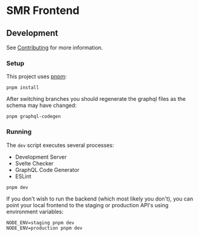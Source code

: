 # SMR Frontend

## Development

See [Contributing](CONTRIBUTING.md) for more information.

### Setup

This project uses [pnpm](https://pnpm.js.org/):

```shell
pnpm install
```

After switching branches you should regenerate the graphql files as the schema may have changed:

```shell
pnpm graphql-codegen
```

### Running

The `dev` script executes several processes:

* Development Server
* Svelte Checker
* GraphQL Code Generator
* ESLint

```shell
pnpm dev
```

If you don't wish to run the backend (which most likely you don't),
you can point your local frontend to the staging or production API's using environment variables:

```shell
NODE_ENV=staging pnpm dev
NODE_ENV=production pnpm dev
```

